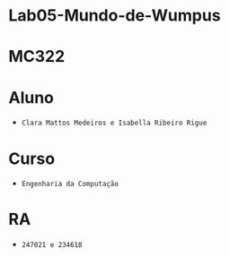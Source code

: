 # Lab05-Mundo-de-Wumpus
# MC322

# Aluno
* `Clara Mattos Medeiros e Isabella Ribeiro Rigue`

# Curso
* `Engenharia da Computação`

# RA
* `247021 e 234618`
